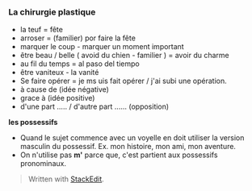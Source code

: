 


### La chirurgie plastique 
- la teuf = fête 
- arroser = (familier) por faire la fête
- marquer le coup - marquer un moment important
- être beau / belle  ( avoid du chien - familier ) = avoir du charme
-  au fil du temps = al paso del tiempo
- être vaniteux - la vanité
- Se faire opérer = je ms uis fait opérer / j'ai subi une opération.
- à cause de (idée négative)
- grace à (idée positive)
- d'une part ..... /  d'autre part ...... (opposition)

**les possessifs**
- Quand le sujet commence avec un voyelle en doit utiliser la version masculin du possessif. Ex. mon histoire, mon ami, mon aventure. 
- On n'utilise pas **m'** parce que, c'est partient aux possessifs pronominaux. 

> Written with [StackEdit](https://stackedit.io/).
<!--stackedit_data:
eyJoaXN0b3J5IjpbMTE0NzIyMDA2NCwtMTkyMTk5NTQyNiw0Nj
UzMTk3NjYsMTMzMjE0MDI2NSwtNTAzNTc1NTk4LC0xNTI3NDYy
ODY1XX0=
-->